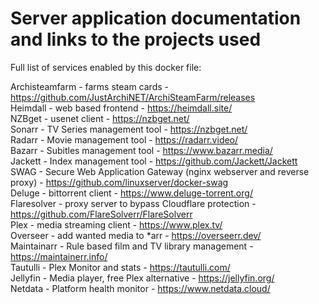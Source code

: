 # Server application documentation and links to the projects used  

Full list of services enabled by this docker file:  
  
Archisteamfarm - farms steam cards - https://github.com/JustArchiNET/ArchiSteamFarm/releases  
Heimdall - web based frontend - https://heimdall.site/  
NZBget - usenet client - https://nzbget.net/  
Sonarr - TV Series management tool - https://nzbget.net/  
Radarr - Movie management tool - https://radarr.video/  
Bazarr - Subitles management tool - https://www.bazarr.media/  
Jackett - Index management tool - https://github.com/Jackett/Jackett  
SWAG - Secure Web Application Gateway (nginx webserver and reverse proxy) - https://github.com/linuxserver/docker-swag  
Deluge - bittorrent client - https://www.deluge-torrent.org/  
Flaresolver - proxy server to bypass Cloudflare protection - https://github.com/FlareSolverr/FlareSolverr  
Plex - media streaming client - https://www.plex.tv/  
Overseer - add wanted media to *arr - https://overseerr.dev/  
Maintainarr - Rule based film and TV library management - https://maintainerr.info/  
Tautulli - Plex Monitor and stats - https://tautulli.com/  
Jellyfin - Media player, free Plex alternative - https://jellyfin.org/  
Netdata - Platform health monitor - https://www.netdata.cloud/  
